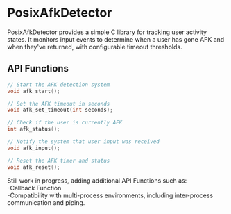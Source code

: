 # PosixAfkDetector
PosixAfkDetector provides a simple C library for tracking user activity states. It monitors input events to determine when a user has gone AFK and when they've returned, with configurable timeout thresholds.
## API Functions
```c
// Start the AFK detection system
void afk_start();

// Set the AFK timeout in seconds
void afk_set_timeout(int seconds);

// Check if the user is currently AFK
int afk_status();

// Notify the system that user input was received
void afk_input();

// Reset the AFK timer and status
void afk_reset();
```


Still work in progress, adding additional API Functions such as:<br> 
-Callback Function<br>
-Compatibility with multi-process environments, including inter-process communication and piping.<br>